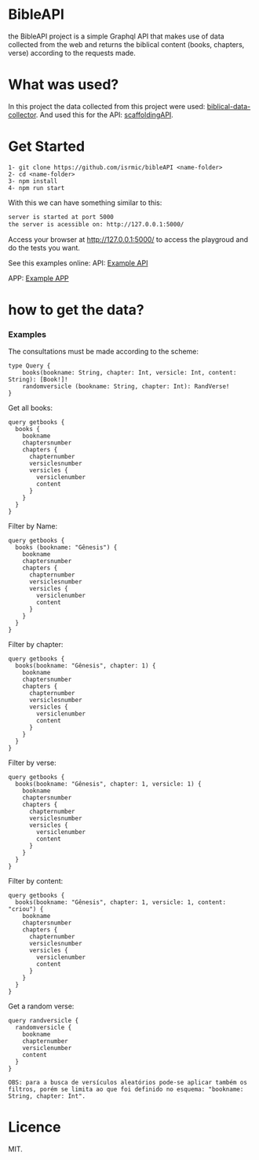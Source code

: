 # BibleAPI
the BibleAPI project is a simple Graphql API that makes use of data collected from the web and returns the biblical content (books, chapters, verse) according to the requests made.

# What was used?
In this project the data collected from this project were used: [biblical-data-collector](https://github.com/isrmic/biblical-data-collector).
And used this for the API: [scaffoldingAPI](https://github.com/isrmic/scaffoldingAPI).

# Get Started
    1- git clone https://github.com/isrmic/bibleAPI <name-folder>
    2- cd <name-folder>
    3- npm install
    4- npm run start
With this we can have something similar to this:
```bash
server is started at port 5000
the server is acessible on: http://127.0.0.1:5000/
```
Access your browser at http://127.0.0.1:5000/ to access the playgroud and do the tests you want.

See this examples online:
API: [Example API](https://biblenvtapi.herokuapp.com/)

APP: [Example APP](http://myapplications.tk)

# how to get the data?
### Examples
The consultations must be made according to the scheme:
```gql
type Query {
    books(bookname: String, chapter: Int, versicle: Int, content: String): [Book!]!
    randomversicle (bookname: String, chapter: Int): RandVerse!
}
```

Get all books:
```gql
query getbooks {
  books {
    bookname
    chaptersnumber
    chapters {
      chapternumber
      versiclesnumber
      versicles {
        versiclenumber
        content
      }
    }
  }
}
```

Filter by Name:
```gql
query getbooks {
  books (bookname: "Gênesis") {
    bookname
    chaptersnumber
    chapters {
      chapternumber
      versiclesnumber
      versicles {
        versiclenumber
        content
      }
    }
  }
}
```

Filter by chapter:
```gql
query getbooks {
  books(bookname: "Gênesis", chapter: 1) {
    bookname
    chaptersnumber
    chapters {
      chapternumber
      versiclesnumber
      versicles {
        versiclenumber
        content
      }
    }
  }
}
```

Filter by verse:
```gql
query getbooks {
  books(bookname: "Gênesis", chapter: 1, versicle: 1) {
    bookname
    chaptersnumber
    chapters {
      chapternumber
      versiclesnumber
      versicles {
        versiclenumber
        content
      }
    }
  }
}
```

Filter by content:
```gql
query getbooks {
  books(bookname: "Gênesis", chapter: 1, versicle: 1, content: "criou") {
    bookname
    chaptersnumber
    chapters {
      chapternumber
      versiclesnumber
      versicles {
        versiclenumber
        content
      }
    }
  }
}
```

Get a random verse:

```gql
query randversicle {
  randomversicle {
    bookname
    chapternumber
    versiclenumber
    content
  }
}
```

```
OBS: para a busca de versículos aleatórios pode-se aplicar também os filtros, porém se limita ao que foi definido no esquema: "bookname: String, chapter: Int".
```

# Licence
MIT.